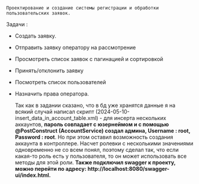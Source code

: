     Проектирование и создание системы регистрации и обработки пользовательских заявок.
Задачи : 
* Создать заявку.
* Отправить заявку оператору на рассмотрение
* Просмотреть список заявок с пагинацией и сортировкой
* Принять/отклонить заявку
* Посмотреть список пользователей
* Назначить права оператора.

    Так как в задании сказано, что в бд уже хранятся данные я на всякий случай написал скрипт (2024-05-10-insert_data_in_account_table.xml) -
для инсерта нескольких аккаунтов, **пароль совпадает с юзернеймом и с помощью @PostConstruct (AccountService) создал админа, Username : root, Password : root**.
Но при этом оставил возможность создания аккаунта в контроллере.
Насчет ролевки с несколькими значениями одновременно не со всем понял, поэтому сделал так, что если какая-то роль есть у пользователя, то он может
использовать все методы для этой роли. **Также подключил swagger к проекту, можно перейти по адресу: http://localhost:8080/swagger-ui/index.html.**
